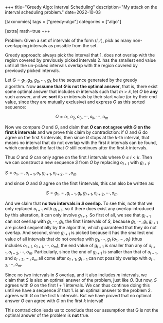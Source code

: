 +++
title="Greedy Algo: Interval Scheduling"
description="My attack on the interval scheduling problem."
date=2022-10-03

[taxonomies]
tags = ["greedy-algo"]
categories = ["algo"]

[extra]
math=true
+++

Problem: Given a set of intervals of the form $(l,r)$, pick as many non-overlapping intervals as possible from the set.

Greedy approach: always pick the interval that 1. does not overlap with the region covered by previously picked intervals 2. has the smallest end value until all the un-picked intervals overlap with the region covered by previously picked intervals.

Let $G=g_1,g_2,g_3,\cdots,g_k$ be the sequence generated by the greedy algorithm. Now **assume that $G$ is not the optimal answer**, that is, there exist some optimal answer that includes $m$ intervals such that $m>k$, let $O$ be **any** such answer, and we **sort** its $m$ intervals by their start value (or by their end value, since they are mutually exclusive) and express $O$ as this sorted sequence:

$$O=o_1,o_2,o_3,\cdots,o_k,\cdots,o_m$$

Now we compare $O$ and $G$, and claim that **$O$ can not agree with $G$ on the first $k$ intervals** and we prove this claim by contradiction: if $O$ and $G$ do agree on the first $k$ intervals, then since $G$ stops at the $k$-th interval, that means no interval that do not overlap with the first $k$ intervals can be found, which contradict the fact that $O$ still continues after the first $k$ intervals.

Thus $O$ and $G$ can only agree on the first $l$ intervals where $0\le l<k$. Then we can construct a new sequence $S$ from $O$ by replacing $o_{l+1}$ with $g_{l+1}$:

$S=o_1,\cdots,o_{l-1},o_l,g_{l+1},o_{l+2},\cdots,o_m$

and since $O$ and $G$ agree on the first $l$ intervals, this can also be written as:

$$S=g_1,\cdots,g_{l-1},g_l,g_{l+1},o_{l+2},\cdots,o_m$$

And we claim that **no two intervals in $S$ overlap.** To see this, note that we only replaced $o_{l+1}$ with $g_{l+1}$, so if there does exist any overlap introduced by this alteration, it can only involve $g_{l+1}$. So first of all, we see that $g_{l+1}$ can not overlap with $g_1,\cdots,g_l$, the first $l$ intervals of $S$, because $g_1,\cdots,g_l,g_{l+1}$ are picked sequentially by the algorithm, which guaranteed that they do not overlap. And second, since $g_{l+1}$ is picked because it has the smallest end value of all intervals that do not overlap with $g_1,\cdots,g_{l}$ ($o_1,\cdots,o_l$) (thus includes $o_{l+1},o_{l+1},\cdots,o_m$), the end value of $g_{l+1}$ is smaller than any of $o_{l+1},o_{l+2},\cdots,o_m$. Particularly, since the end of $g_{l+1}$ is smaller than that of $o_{l+1}$, and $o_{l+2},\cdots,o_m$ all come after $o_{l+1}$, $g_{l+1}$ can not possibly overlap with $o_{l+2},\cdots,o_m$.

Since no two intervals in $S$ overlap, and it also includes $m$ intervals, we claim that $S$ is also an optimal answer of the problem, just like $O$. But now, $S$ agrees with $G$ on the first $l+1$ intervals. We can thus continue doing this until we have a sequence $S'$ that 1. is an optimal answer to the problem 2. agrees with $G$ on the first $k$ intervals. But we have proved that no optimal answer $O$ can agree with $G$ on the first $k$ interval!

This contradiction leads us to conclude that our assumption that G is not the optimal answer of the problem is **not** true.
